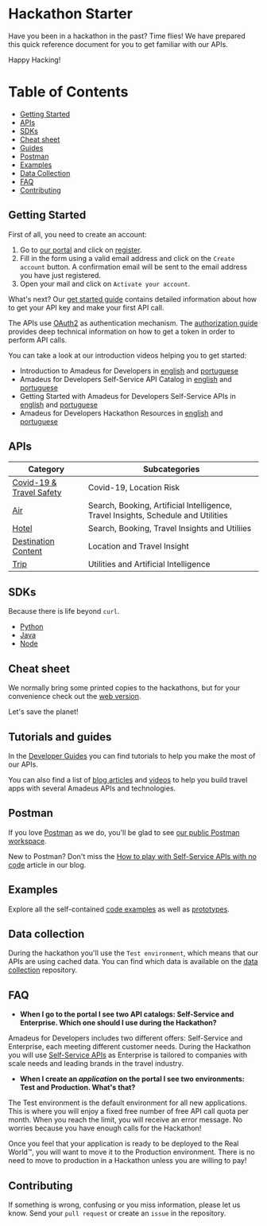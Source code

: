 # Hackathon Starter

Have you been in a hackathon in the past? Time flies! We have prepared this quick reference document for you to get familiar with our APIs.

Happy Hacking!

# Table of Contents

- [Getting Started](#getting-started)
- [APIs](#apis)
- [SDKs](#sdks)
- [Cheat sheet](#cheat-sheet)
- [Guides](#tutorials-and-guides)
- [Postman](#postman)
- [Examples](#examples)
- [Data Collection](#data-collection)
- [FAQ](#faq)
- [Contributing](#contributing)


## Getting Started

First of all, you need to create an account:

1. Go to [our portal](https://developers.amadeus.com) and click on [register](https://developers.amadeus.com/create-account).
2. Fill in the form using a valid email address and click on the `Create account` button. A confirmation email will be sent to the email address you have just registered.
3. Open your mail and click on `Activate your account`.

What's next? Our [get started guide](https://developers.amadeus.com/get-started/get-started-with-self-service-apis-335) contains detailed information about how to get your API key and make your first API call.

The APIs use [OAuth2](https://en.wikipedia.org/wiki/OAuth) as authentication mechanism. The [authorization guide](https://developers.amadeus.com/self-service/apis-docs/guides/authorization) provides deep technical information on how to get a token in order to perform API calls.

You can take a look at our introduction videos helping you to get started:
- Introduction to Amadeus for Developers in [english](https://www.youtube.com/watch?v=O-WWriCnRco&list=PLBehidtj-OipoBNqwOIGVJ1L_pSnJADXi&index=2&t=0s) and [portuguese](https://www.youtube.com/watch?v=W7cYZ0FG6E8&list=PLBehidtj-OirPGBdC-KUXt7pYWI22q1un&index=1&t=116s)
- Amadeus for Developers Self-Service API Catalog in [english](https://www.youtube.com/watch?v=U9vhUg7G2_4&list=PLBehidtj-OipoBNqwOIGVJ1L_pSnJADXi&index=3&t=0s) and [portuguese](https://www.youtube.com/watch?v=_fXaFuUgOTg&list=PLBehidtj-OirPGBdC-KUXt7pYWI22q1un&index=2&t=3s)
- Getting Started with Amadeus for Developers Self-Service APIs in [english](https://www.youtube.com/watch?v=NhRcl_Howus&list=PLBehidtj-OipoBNqwOIGVJ1L_pSnJADXi&index=4&t=0s) and [portuguese](https://www.youtube.com/watch?v=LVONIJk-jzk&list=PLBehidtj-OirPGBdC-KUXt7pYWI22q1un&index=3&t=113s)
- Amadeus for Developers Hackathon Resources in [english](https://www.youtube.com/watch?v=GE5qk9ksMtQ&list=PLBehidtj-OipoBNqwOIGVJ1L_pSnJADXi&index=5&t=0s) and [portuguese](https://www.youtube.com/watch?v=jso_MeEqL7M&list=PLBehidtj-OirPGBdC-KUXt7pYWI22q1un&index=4&t=118s)


## APIs 

| Category | Subcategories |
| ----------------------------------------------- | ---------------------------------------------------------------------------- |
| [Covid-19 & Travel Safety](https://developers.amadeus.com/self-service/category/covid-19-and-travel-safety) | Covid-19, Location Risk |
| [Air](https://developers.amadeus.com/self-service/category/air) | Search, Booking, Artificial Intelligence, Travel Insights, Schedule and Utilities |
| [Hotel](https://developers.amadeus.com/self-service/category/hotel) | Search, Booking, Travel Insights and Utiliies |
| [Destination Content](https://developers.amadeus.com/self-service/category/destination-content) | Location and Travel Insight |
| [Trip](https://developers.amadeus.com/self-service/category/trip) | Utilities and Artificial Intelligence |

## SDKs

Because there is life beyond `curl`.

- [Python](https://github.com/amadeus4dev/amadeus-python)
- [Java](https://github.com/amadeus4dev/amadeus-java)
- [Node](https://github.com/amadeus4dev/amadeus-node)

## Cheat sheet

We normally bring some printed copies to the hackathons, but for your convenience check out the [web version](https://possible-quilt-2ff.notion.site/Cheat-sheet-e059caf4fcd342b78705f9f3d6f88f1d). 

Let's save the planet!

## Tutorials and guides

In the [Developer Guides](https://amadeus4dev.github.io/developer-guides/examples/prototypes/) you can find tutorials to help you make the most of our APIs. 

You can also find a list of [blog articles](https://developers.amadeus.com/blog/category/tutorials?page=1&count=5) and [videos](https://www.youtube.com/channel/UCwI48vMwtiE-hra2RAtk1PQ) to help you build travel apps with several Amadeus APIs and technologies.

## Postman

If you love [Postman](https://www.getpostman.com/) as we do, you'll be glad to see [our public Postman workspace](https://www.postman.com/amadeus4dev/workspace/amadeus-for-developers-s-public-workspace/collection/2672636-27471449-d2ca-a8c4-1399-6b0cfbddd079).

New to Postman? Don't miss the [How to play with Self-Service APIs with no code](https://developers.amadeus.com/blog/how-to-play-with-self-service-apis-with-no-code-using-postman) article in our blog.

## Examples

Explore all the self-contained [code examples](https://amadeus4dev.github.io/developer-guides/examples/code-example/) as well as [prototypes](https://amadeus4dev.github.io/developer-guides/examples/prototypes/). 

## Data collection

During the hackathon you'll use the `Test environment`, which means that our APIs are using cached data. You can find which data is available on the [data collection](http://github.com/amadeus4dev/data-collection) repository.

## FAQ

* **When I go to the portal I see two API catalogs: Self-Service and Enterprise. Which one should I use during the Hackathon?**

Amadeus for Developers includes two different offers: Self-Service and
Enterprise, each meeting different customer needs. During the Hackathon you
will use [Self-Service APIs](https://developers.amadeus.com/self-service/) as
Enterprise is tailored to companies with scale needs and leading brands in the
travel industry.

* **When I create an *application* on the portal I see two environments: Test and Production. What's that?**

The Test environment is the default environment for all new applications. This
is where you will enjoy a fixed free number of free API call quota per month.
When you reach the limit, you will receive an error message. No worries because
you have enough calls for the Hackathon!

Once you feel that your application is ready to be deployed to the Real World™,
you will want to move it to the Production environment. There is no need to move to
production in a Hackathon unless you are willing to pay!

## Contributing

If something is wrong, confusing or you miss information, please let us know. Send your `pull request` or create an `issue` in the repository. 
